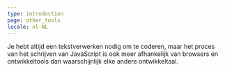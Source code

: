 ```yaml
---
type: introduction
page: other_tools
locale: nl-NL
---
```


Je hebt altijd een tekstverwerken nodig om te coderen, maar het proces van het schrijven van JavaScript is ook meer afhankelijk van browsers en ontwikkeltools dan waarschijnlijk elke andere ontwikkeltaal. 